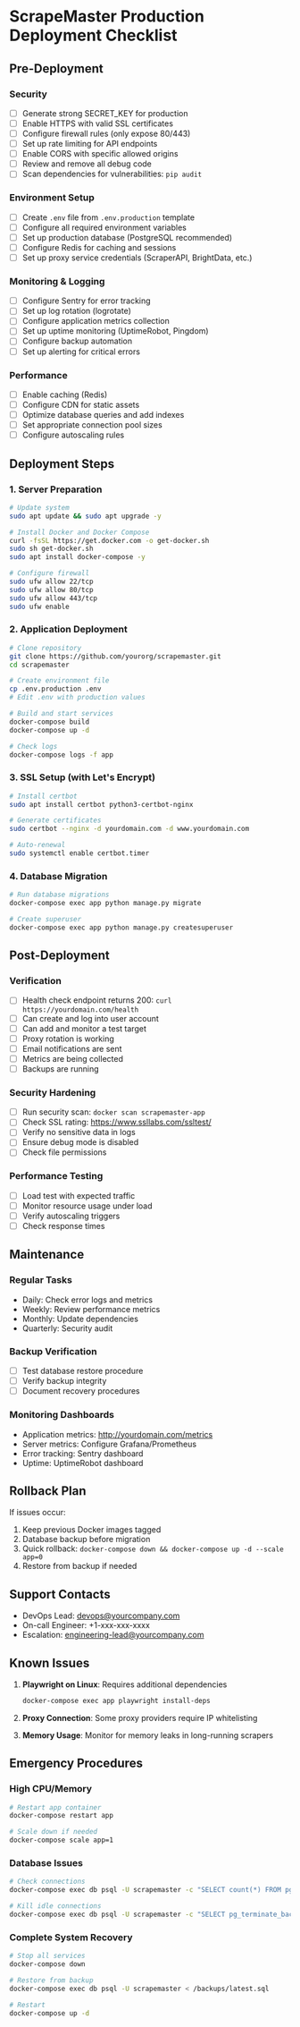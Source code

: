 # ScrapeMaster Production Deployment Checklist

## Pre-Deployment

### Security
- [ ] Generate strong SECRET_KEY for production
- [ ] Enable HTTPS with valid SSL certificates
- [ ] Configure firewall rules (only expose 80/443)
- [ ] Set up rate limiting for API endpoints
- [ ] Enable CORS with specific allowed origins
- [ ] Review and remove all debug code
- [ ] Scan dependencies for vulnerabilities: `pip audit`

### Environment Setup
- [ ] Create `.env` file from `.env.production` template
- [ ] Configure all required environment variables
- [ ] Set up production database (PostgreSQL recommended)
- [ ] Configure Redis for caching and sessions
- [ ] Set up proxy service credentials (ScraperAPI, BrightData, etc.)

### Monitoring & Logging
- [ ] Configure Sentry for error tracking
- [ ] Set up log rotation (logrotate)
- [ ] Configure application metrics collection
- [ ] Set up uptime monitoring (UptimeRobot, Pingdom)
- [ ] Configure backup automation
- [ ] Set up alerting for critical errors

### Performance
- [ ] Enable caching (Redis)
- [ ] Configure CDN for static assets
- [ ] Optimize database queries and add indexes
- [ ] Set appropriate connection pool sizes
- [ ] Configure autoscaling rules

## Deployment Steps

### 1. Server Preparation
```bash
# Update system
sudo apt update && sudo apt upgrade -y

# Install Docker and Docker Compose
curl -fsSL https://get.docker.com -o get-docker.sh
sudo sh get-docker.sh
sudo apt install docker-compose -y

# Configure firewall
sudo ufw allow 22/tcp
sudo ufw allow 80/tcp
sudo ufw allow 443/tcp
sudo ufw enable
```

### 2. Application Deployment
```bash
# Clone repository
git clone https://github.com/yourorg/scrapemaster.git
cd scrapemaster

# Create environment file
cp .env.production .env
# Edit .env with production values

# Build and start services
docker-compose build
docker-compose up -d

# Check logs
docker-compose logs -f app
```

### 3. SSL Setup (with Let's Encrypt)
```bash
# Install certbot
sudo apt install certbot python3-certbot-nginx

# Generate certificates
sudo certbot --nginx -d yourdomain.com -d www.yourdomain.com

# Auto-renewal
sudo systemctl enable certbot.timer
```

### 4. Database Migration
```bash
# Run database migrations
docker-compose exec app python manage.py migrate

# Create superuser
docker-compose exec app python manage.py createsuperuser
```

## Post-Deployment

### Verification
- [ ] Health check endpoint returns 200: `curl https://yourdomain.com/health`
- [ ] Can create and log into user account
- [ ] Can add and monitor a test target
- [ ] Proxy rotation is working
- [ ] Email notifications are sent
- [ ] Metrics are being collected
- [ ] Backups are running

### Security Hardening
- [ ] Run security scan: `docker scan scrapemaster-app`
- [ ] Check SSL rating: https://www.ssllabs.com/ssltest/
- [ ] Verify no sensitive data in logs
- [ ] Ensure debug mode is disabled
- [ ] Check file permissions

### Performance Testing
- [ ] Load test with expected traffic
- [ ] Monitor resource usage under load
- [ ] Verify autoscaling triggers
- [ ] Check response times

## Maintenance

### Regular Tasks
- Daily: Check error logs and metrics
- Weekly: Review performance metrics
- Monthly: Update dependencies
- Quarterly: Security audit

### Backup Verification
- [ ] Test database restore procedure
- [ ] Verify backup integrity
- [ ] Document recovery procedures

### Monitoring Dashboards
- Application metrics: http://yourdomain.com/metrics
- Server metrics: Configure Grafana/Prometheus
- Error tracking: Sentry dashboard
- Uptime: UptimeRobot dashboard

## Rollback Plan

If issues occur:
1. Keep previous Docker images tagged
2. Database backup before migration
3. Quick rollback: `docker-compose down && docker-compose up -d --scale app=0`
4. Restore from backup if needed

## Support Contacts

- DevOps Lead: devops@yourcompany.com
- On-call Engineer: +1-xxx-xxx-xxxx
- Escalation: engineering-lead@yourcompany.com

## Known Issues

1. **Playwright on Linux**: Requires additional dependencies
   ```bash
   docker-compose exec app playwright install-deps
   ```

2. **Proxy Connection**: Some proxy providers require IP whitelisting

3. **Memory Usage**: Monitor for memory leaks in long-running scrapers

## Emergency Procedures

### High CPU/Memory
```bash
# Restart app container
docker-compose restart app

# Scale down if needed
docker-compose scale app=1
```

### Database Issues
```bash
# Check connections
docker-compose exec db psql -U scrapemaster -c "SELECT count(*) FROM pg_stat_activity;"

# Kill idle connections
docker-compose exec db psql -U scrapemaster -c "SELECT pg_terminate_backend(pid) FROM pg_stat_activity WHERE state = 'idle';"
```

### Complete System Recovery
```bash
# Stop all services
docker-compose down

# Restore from backup
docker-compose exec db psql -U scrapemaster < /backups/latest.sql

# Restart
docker-compose up -d
``` 